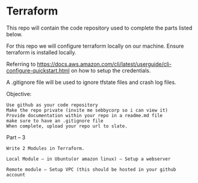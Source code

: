 # Terraform

This repo will contain the code repository used to complete the parts listed below.

For this repo we will configure terraform locally on our machine. Ensure terraform is installed locally. 

Referring to https://docs.aws.amazon.com/cli/latest/userguide/cli-configure-quickstart.html on how to setup the credentials. 

A .gitignore file will be used to ignore tfstate files and crash log files. 

Objective:

    Use github as your code repository
    Make the repo private (invite me sebbycorp so i can view it)
    Provide documentation within your repo in a readme.md file
    make sure to have an .gitignore file
    When complete, upload your repo url to slate.

Part – 3

    Write 2 Modules in Terraform.

    Local Module – in Ubuntu(or amazon linux) – Setup a webserver

    Remote module – Setup VPC (this should be hosted in your github account

